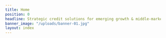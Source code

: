 ```yaml
---
title: Home
position: 0
headline: Strategic credit solutions for emerging growth & middle-market companies
banner_image: "/uploads/banner-01.jpg"
layout: index
---
```


